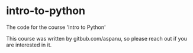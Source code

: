# intro-to-python
The code for the course 'Intro to Python'

This course was written by gitbub.com/aspanu, so please reach out if you are interested in it.

